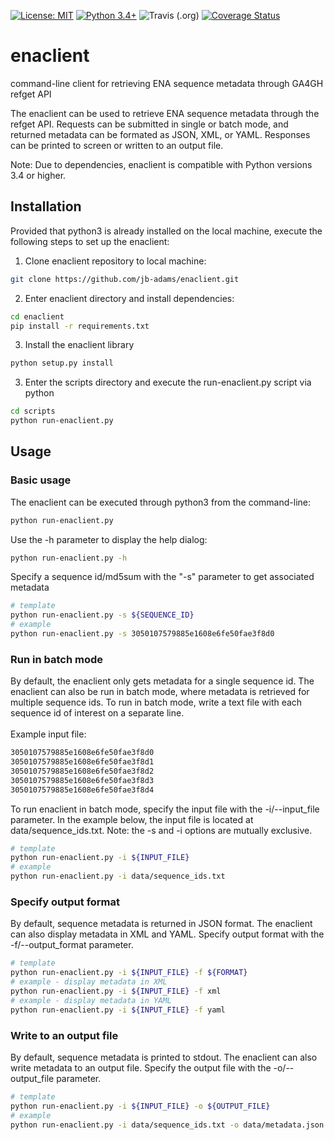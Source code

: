 [![License: MIT](https://img.shields.io/badge/License-MIT-yellow.svg)](https://opensource.org/licenses/MIT)
[![Python 3.4+](https://img.shields.io/badge/python-3.4+-blue.svg)](https://www.python.org/downloads/release/python-372/)
![Travis (.org)](https://img.shields.io/travis/jb-adams/enaclient.svg)
[![Coverage Status](https://coveralls.io/repos/github/jb-adams/enaclient/badge.svg?branch=master)](https://coveralls.io/github/jb-adams/enaclient?branch=master)

# enaclient
command-line client for retrieving ENA sequence metadata through GA4GH refget API

The enaclient can be used to retrieve ENA sequence metadata through the refget API. Requests can be submitted in single or batch mode, and returned metadata can be formated as JSON, XML, or YAML. Responses can be printed to screen or written to an output file.

Note: Due to dependencies, enaclient is compatible with Python versions 3.4 or higher.

## Installation

Provided that python3 is already installed on the local machine, execute the following steps to set up the enaclient:

1. Clone enaclient repository to local machine:
```bash
git clone https://github.com/jb-adams/enaclient.git
```
2. Enter enaclient directory and install dependencies:
```bash
cd enaclient
pip install -r requirements.txt
```
3. Install the enaclient library
```bash
python setup.py install
```
3. Enter the scripts directory and execute the run-enaclient.py script via python
```bash
cd scripts
python run-enaclient.py
```

## Usage

### Basic usage

The enaclient can be executed through python3 from the command-line:
```bash
python run-enaclient.py
```

Use the -h parameter to display the help dialog:
```bash
python run-enaclient.py -h
```

Specify a sequence id/md5sum with the "-s" parameter to get associated metadata
```bash
# template
python run-enaclient.py -s ${SEQUENCE_ID}
# example
python run-enaclient.py -s 3050107579885e1608e6fe50fae3f8d0
```

### Run in batch mode
By default, the enaclient only gets metadata for a single sequence id. The enaclient can also be run in batch mode, where metadata is retrieved for multiple sequence ids. To run in batch mode, write a text file with each sequence id of interest on a separate line. <br/><br/>Example input file:
```bash
3050107579885e1608e6fe50fae3f8d0
3050107579885e1608e6fe50fae3f8d1
3050107579885e1608e6fe50fae3f8d2
3050107579885e1608e6fe50fae3f8d3
3050107579885e1608e6fe50fae3f8d4
```

To run enaclient in batch mode, specify the input file with the -i/--input_file parameter. In the example below, the input file is located at data/sequence_ids.txt. Note: the -s and -i options are mutually exclusive.
```bash
# template
python run-enaclient.py -i ${INPUT_FILE}
# example
python run-enaclient.py -i data/sequence_ids.txt
```

### Specify output format
By default, sequence metadata is returned in JSON format. The enaclient can also display metadata in XML and YAML. Specify output format with the -f/--output_format parameter.
```bash
# template
python run-enaclient.py -i ${INPUT_FILE} -f ${FORMAT}
# example - display metadata in XML
python run-enaclient.py -i ${INPUT_FILE} -f xml
# example - display metadata in YAML
python run-enaclient.py -i ${INPUT_FILE} -f yaml
```

### Write to an output file
By default, sequence metadata is printed to stdout. The enaclient can also write metadata to an output file. Specify the output file with the -o/--output_file parameter.
```bash
# template
python run-enaclient.py -i ${INPUT_FILE} -o ${OUTPUT_FILE}
# example
python run-enaclient.py -i data/sequence_ids.txt -o data/metadata.json
```
